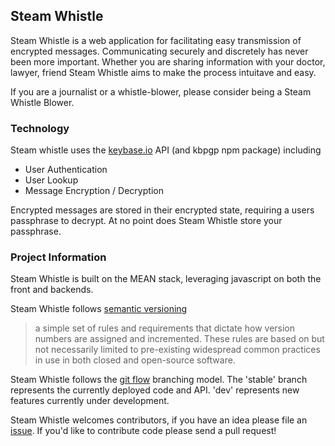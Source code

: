 ## Steam Whistle
Steam Whistle is a web application for facilitating easy transmission of encrypted messages.
Communicating securely and discretely has never been more important.  Whether you
are sharing information with your doctor, lawyer, friend Steam Whistle aims to 
make the process intuitave and easy.

If you are a journalist or a whistle-blower, please consider being a Steam Whistle Blower.

### Technology
Steam whistle uses the [keybase.io](https://keybase.io) API (and kbpgp npm package) including
* User Authentication
* User Lookup
* Message Encryption / Decryption

Encrypted messages are stored in their encrypted state, requiring a users passphrase to decrypt.
At no point does Steam Whistle store your passphrase.

### Project Information
Steam Whistle is built on the MEAN stack, leveraging javascript on both the front and backends.

Steam Whistle follows [semantic versioning](http://semver.org/)
> a simple set of rules and requirements that dictate how version numbers are assigned and incremented. These rules are based on but not necessarily limited to pre-existing widespread common practices in use in both closed and open-source software.

Steam Whistle follows the [git flow](http://nvie.com/posts/a-successful-git-branching-model/) branching model.
The 'stable' branch represents the currently deployed code and API. 'dev' represents new features currently
under development.

Steam Whistle welcomes contributors, if you have an idea please file an [issue](https://github.com/reustonium/steam-whistle/issues).  If you'd like to contribute code please send a pull request!